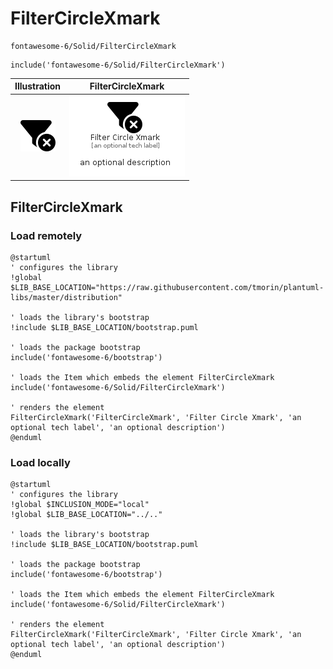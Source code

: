 # FilterCircleXmark


```text
fontawesome-6/Solid/FilterCircleXmark
```

```text
include('fontawesome-6/Solid/FilterCircleXmark')
```



| Illustration | FilterCircleXmark |
| :---: | :---: |
| ![illustration for Illustration](../../fontawesome-6/Solid/FilterCircleXmark.png) | ![illustration for FilterCircleXmark](../../fontawesome-6/Solid/FilterCircleXmark.Local.png) |




## FilterCircleXmark

### Load remotely
```plantuml
@startuml
' configures the library
!global $LIB_BASE_LOCATION="https://raw.githubusercontent.com/tmorin/plantuml-libs/master/distribution"

' loads the library's bootstrap
!include $LIB_BASE_LOCATION/bootstrap.puml

' loads the package bootstrap
include('fontawesome-6/bootstrap')

' loads the Item which embeds the element FilterCircleXmark
include('fontawesome-6/Solid/FilterCircleXmark')

' renders the element
FilterCircleXmark('FilterCircleXmark', 'Filter Circle Xmark', 'an optional tech label', 'an optional description')
@enduml
```

### Load locally
```plantuml
@startuml
' configures the library
!global $INCLUSION_MODE="local"
!global $LIB_BASE_LOCATION="../.."

' loads the library's bootstrap
!include $LIB_BASE_LOCATION/bootstrap.puml

' loads the package bootstrap
include('fontawesome-6/bootstrap')

' loads the Item which embeds the element FilterCircleXmark
include('fontawesome-6/Solid/FilterCircleXmark')

' renders the element
FilterCircleXmark('FilterCircleXmark', 'Filter Circle Xmark', 'an optional tech label', 'an optional description')
@enduml
```

